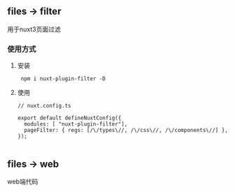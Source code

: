 ## files -> filter

用于nuxt3页面过滤

### 使用方式

1. 安装

    ~~~
     npm i nuxt-plugin-filter -D
    ~~~

2. 使用

    ~~~ 
    // nuxt.config.ts
     
    export default defineNuxtConfig({
      modules: [ "nuxt-plugin-filter"],
      pageFilter: { regs: [/\/types\//, /\/css\//, /\/components\//] },
    });
    
    
    ~~~

## files -> web

web端代码
